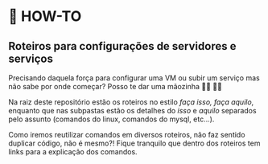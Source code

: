 # 📝 HOW-TO

## Roteiros para configurações de servidores e serviços

Precisando daquela força para configurar uma VM ou subir um serviço mas não sabe por onde começar? Posso te dar uma mãozinha 🤜🏻 🤛🏻

Na raiz deste repositório estão os roteiros no estilo *faça isso, faça aquilo*, enquanto que nas subpastas estão os detalhes do *isso* e *aquilo* separados pelo assunto (comandos do linux, comandos do mysql, etc...). 

Como iremos reutilizar comandos em diversos roteiros, não faz sentido duplicar código, não é mesmo?! Fique tranquilo que dentro dos roteiros tem links para a explicação dos comandos.